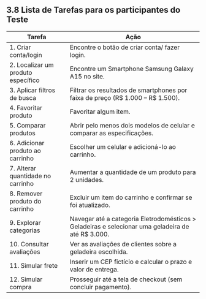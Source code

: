 ## 3.8 Lista de Tarefas para os participantes do Teste

| Tarefa                     | Ação                                                                 |
|----------------------------|----------------------------------------------------------------------|
| 1. Criar conta/login        | Encontre o botão de criar conta/ fazer login.                       |
| 2. Localizar um produto específico | Encontre um Smartphone Samsung Galaxy A15 no site.             |
| 3. Aplicar filtros de busca | Filtrar os resultados de smartphones por faixa de preço (R$ 1.000 – R$ 1.500). |
| 4. Favoritar produto        | Favoritar algum item.                                               |
| 5. Comparar produtos        | Abrir pelo menos dois modelos de celular e comparar as especificações. |
| 6. Adicionar produto ao carrinho | Escolher um celular e adicioná-lo ao carrinho.                   |
| 7. Alterar quantidade no carrinho | Aumentar a quantidade de um produto para 2 unidades.            |
| 8. Remover produto do carrinho | Excluir um item do carrinho e confirmar se foi atualizado.       |
| 9. Explorar categorias      | Navegar até a categoria Eletrodomésticos > Geladeiras e selecionar uma geladeira de até R$ 3.000. |
| 10. Consultar avaliações    | Ver as avaliações de clientes sobre a geladeira escolhida.         |
| 11. Simular frete           | Inserir um CEP fictício e calcular o prazo e valor de entrega.      |
| 12. Simular compra          | Prosseguir até a tela de checkout (sem concluir pagamento).         |
    
